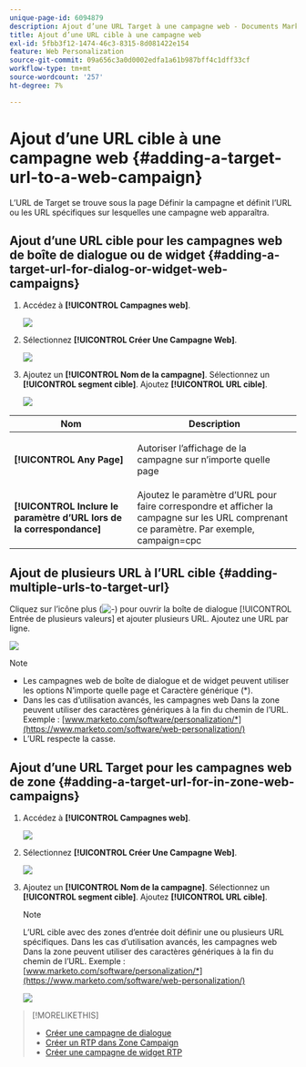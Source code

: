 ```yaml
---
unique-page-id: 6094879
description: Ajout d’une URL Target à une campagne web - Documents Marketo - Documentation du produit
title: Ajout d’une URL cible à une campagne web
exl-id: 5fbb3f12-1474-46c3-8315-8d081422e154
feature: Web Personalization
source-git-commit: 09a656c3a0d0002edfa1a61b987bff4c1dff33cf
workflow-type: tm+mt
source-wordcount: '257'
ht-degree: 7%

---
```


# Ajout d’une URL cible à une campagne web {#adding-a-target-url-to-a-web-campaign}

L’URL de Target se trouve sous la page Définir la campagne et définit l’URL ou les URL spécifiques sur lesquelles une campagne web apparaîtra.

## Ajout d’une URL cible pour les campagnes web de boîte de dialogue ou de widget {#adding-a-target-url-for-dialog-or-widget-web-campaigns}

1. Accédez à **[!UICONTROL Campagnes web]**.

   ![](assets/web-campaigns-hand-5.jpg)

1. Sélectionnez **[!UICONTROL Créer Une Campagne Web]**.

   ![](assets/create-new-web-campaign-hand.jpg)

1. Ajoutez un **[!UICONTROL Nom de la campagne]**. Sélectionnez un **[!UICONTROL segment cible]**. Ajoutez **[!UICONTROL URL cible]**.

   ![](assets/set-web-campaign-hands.jpg)

<table>
 <thead>
  <tr>
   <th colspan="1" rowspan="1">Nom</th>
   <th colspan="1" rowspan="1">Description</th>
  </tr>
 </thead>
 <tbody>
  <tr>
   <td colspan="1" rowspan="1"><strong>[!UICONTROL Any Page]</strong></td>
   <td colspan="1" rowspan="1"><p>Autoriser l’affichage de la campagne sur n’importe quelle page</p></td>
  </tr>
  <tr>
   <td colspan="1" rowspan="1"><p><strong>[!UICONTROL Inclure le paramètre d’URL lors de la correspondance]</strong></p></td>
   <td colspan="1" rowspan="1">Ajoutez le paramètre d’URL pour faire correspondre et afficher la campagne sur les URL comprenant ce paramètre. Par exemple, campaign=cpc</td>
  </tr>
 </tbody>
</table>

## Ajout de plusieurs URL à l’URL cible {#adding-multiple-urls-to-target-url}

Cliquez sur l’icône plus (![-](assets/image2015-2-18-8-3a40-3a59.png)) pour ouvrir la boîte de dialogue [!UICONTROL Entrée de plusieurs valeurs] et ajouter plusieurs URL. Ajoutez une URL par ligne.

![](assets/image2015-2-23-18-3a15-3a57.png)

>[!NOTE]
>
>* Les campagnes web de boîte de dialogue et de widget peuvent utiliser les options N’importe quelle page et Caractère générique (&#42;).
>* Dans les cas d’utilisation avancés, les campagnes web Dans la zone peuvent utiliser des caractères génériques à la fin du chemin de l’URL. Exemple : [www.marketo.com/software/personalization/*](https://www.marketo.com/software/web-personalization/)
>* L’URL respecte la casse.

## Ajout d’une URL Target pour les campagnes web de zone {#adding-a-target-url-for-in-zone-web-campaigns}

1. Accédez à **[!UICONTROL Campagnes web]**.

   ![](assets/web-campaigns-hand-5.jpg)

1. Sélectionnez **[!UICONTROL Créer Une Campagne Web]**.

   ![](assets/create-new-web-campaign-hand.jpg)

1. Ajoutez un **[!UICONTROL Nom de la campagne]**. Sélectionnez un **[!UICONTROL segment cible]**. Ajoutez **[!UICONTROL URL cible]**.

   >[!NOTE]
   >
   >L’URL cible avec des zones d’entrée doit définir une ou plusieurs URL spécifiques. Dans les cas d’utilisation avancés, les campagnes web Dans la zone peuvent utiliser des caractères génériques à la fin du chemin de l’URL. Exemple : [www.marketo.com/software/personalization/*](https://www.marketo.com/software/web-personalization/)

   ![](assets/set-web-campaign-multiple-hands.jpg)

>[!MORELIKETHIS]
>
>* [Créer une campagne de dialogue](/help/marketo/product-docs/web-personalization/working-with-web-campaigns/create-a-new-dialog-web-campaign.md)
>* [Créer un RTP dans Zone Campaign](/help/marketo/product-docs/web-personalization/working-with-web-campaigns/create-a-new-in-zone-web-campaign.md)
>* [Créer une campagne de widget RTP](/help/marketo/product-docs/web-personalization/working-with-web-campaigns/create-a-new-widget-web-campaign.md)
